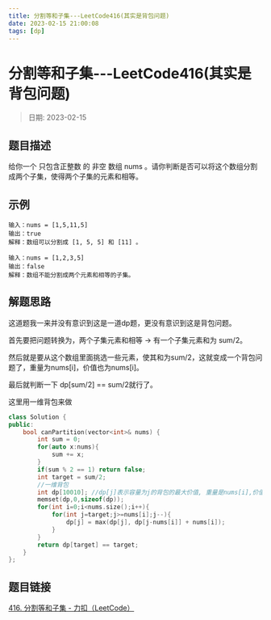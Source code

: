 ```yaml
---
title: 分割等和子集---LeetCode416(其实是背包问题)
date: 2023-02-15 21:00:08
tags: [dp]
---
```

# 分割等和子集---LeetCode416(其实是背包问题)
> 日期: 2023-02-15

## 题目描述
给你一个 只包含正整数 的 非空 数组 nums 。请你判断是否可以将这个数组分割成两个子集，使得两个子集的元素和相等。

## 示例

```
输入：nums = [1,5,11,5]
输出：true
解释：数组可以分割成 [1, 5, 5] 和 [11] 。
```

```
输入：nums = [1,2,3,5]
输出：false
解释：数组不能分割成两个元素和相等的子集。
```



## 解题思路

这道题我一来并没有意识到这是一道dp题，更没有意识到这是背包问题。

首先要把问题转换为，两个子集元素和相等 -> 有一个子集元素和为 sum/2。

然后就是要从这个数组里面挑选一些元素，使其和为sum/2，这就变成一个背包问题了，重量为nums[i]，价值也为nums[i]。

最后就判断一下 dp[sum/2] == sum/2就行了。

这里用一维背包来做

```cpp
class Solution {
public:
    bool canPartition(vector<int>& nums) {
        int sum = 0; 
        for(auto x:nums){
            sum += x;
        }
        if(sum % 2 == 1) return false;
        int target = sum/2;
        //一维背包
        int dp[10010]; //dp[j]表示容量为j的背包的最大价值, 重量是nums[i],价值也是nums[i]
        memset(dp,0,sizeof(dp));
        for(int i=0;i<nums.size();i++){
            for(int j=target;j>=nums[i];j--){
                dp[j] = max(dp[j], dp[j-nums[i]] + nums[i]);
            }
        }
        return dp[target] == target;
    }
};
```



## 题目链接

[416. 分割等和子集 - 力扣（LeetCode）](https://leetcode.cn/problems/partition-equal-subset-sum/)